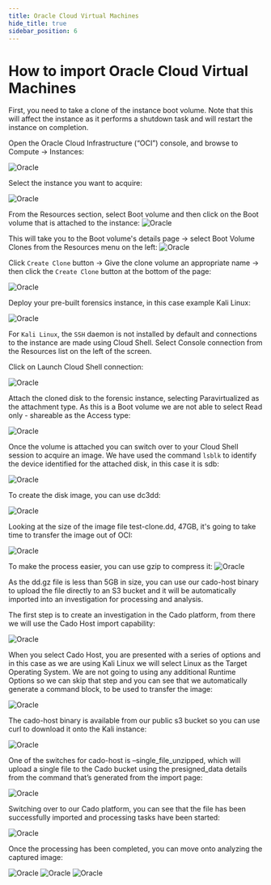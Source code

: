 ```yaml
---
title: Oracle Cloud Virtual Machines
hide_title: true
sidebar_position: 6
---
```



# How to import Oracle Cloud Virtual Machines

First, you need to take a clone of the instance boot volume. Note that this will affect the instance as it performs a shutdown task and will restart the instance on completion.


Open the Oracle Cloud Infrastructure (“OCI”) console, and browse to Compute -> Instances:

![Oracle](/img/oracle/image12.png)



Select the instance you want to acquire:


![Oracle](/img/oracle/image18.png)


From the Resources section, select Boot volume and then click on the Boot volume that is attached to the instance:
![Oracle](/img/oracle/image13.png)


This will take you to the Boot volume's details page -> select Boot Volume Clones from the Resources menu on the left:
![Oracle](/img/oracle/image17.png)

   

Click `Create Clone` button -> Give the clone volume an appropriate name -> then click the `Create Clone` button at the bottom of the page:

![Oracle](/img/oracle/image3.png)



Deploy your pre-built forensics instance, in this case example Kali Linux:


![Oracle](/img/oracle/image7.png)


For `Kali Linux`, the `SSH` daemon is not installed by default and connections to the instance are made using Cloud Shell. Select Console connection from the Resources list on the left of the screen.


Click on Launch Cloud Shell connection:

![Oracle](/img/oracle/image15.png)



Attach the cloned disk to the forensic instance, selecting Paravirtualized as the attachment type. As this is a Boot volume we are not able to select Read only - shareable as the Access type:

![Oracle](/img/oracle/image5.png)



Once the volume is attached you can switch over to your Cloud Shell session to acquire an image. We have used the command `lsblk` to identify the device identified for the attached disk, in this case it is sdb:


![Oracle](/img/oracle/image21.png)


To create the disk image, you can use dc3dd:

![Oracle](/img/oracle/image2.png)



Looking at the size of the image file test-clone.dd, 47GB, it's going to take time to transfer the image out of OCI:

![Oracle](/img/oracle/image16.png)



To make the process easier, you can use gzip to compress it:
![Oracle](/img/oracle/image19.png)


As the dd.gz file is less than 5GB in size, you can use our cado-host binary to upload the file directly to an S3 bucket and it will be automatically imported into an investigation for processing and analysis.


The first step is to create an investigation in the Cado platform, from there we will use the Cado Host import capability:

![Oracle](/img/oracle/image10.png)



When you select Cado Host, you are presented with a series of options and in this case as we are using Kali Linux we will select Linux as the Target Operating System. We are not going to using any additional Runtime Options so we can skip that step and you can see that we automatically generate a command block, to be used to transfer the image:

![Oracle](/img/oracle/image4.png)



The cado-host binary is available from our public s3 bucket so you can  use curl to download it onto the Kali instance:

![Oracle](/img/oracle/image20.png)



One of the switches for cado-host is –single_file_unzipped, which will upload a single file to the Cado bucket using the presigned_data details from the command that’s generated from the import page:

![Oracle](/img/oracle/image11.png)


Switching over to our Cado platform, you can see that the file has been successfully imported and processing tasks have been started:


![Oracle](/img/oracle/image6.png)


Once the processing has been completed, you can move onto analyzing the captured image:

![Oracle](/img/oracle/image1.png)
![Oracle](/img/oracle/image9.png)
![Oracle](/img/oracle/image8.png)






